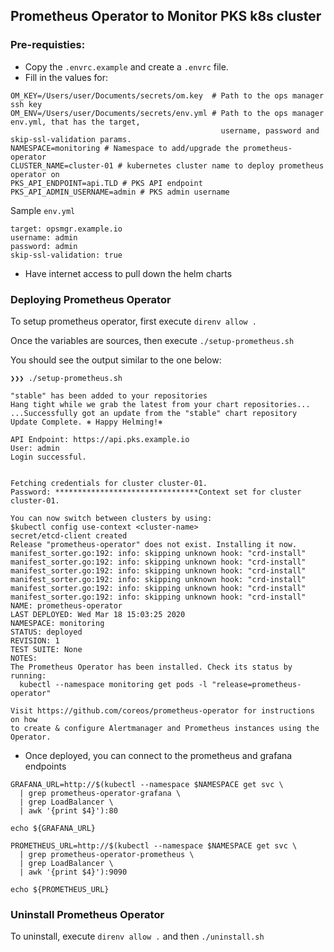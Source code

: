 Prometheus Operator to Monitor PKS k8s cluster
---

### Pre-requisties:

* Copy the `.envrc.example` and create a `.envrc` file.
* Fill in the values for:
```
OM_KEY=/Users/user/Documents/secrets/om.key  # Path to the ops manager ssh key
OM_ENV=/Users/user/Documents/secrets/env.yml # Path to the ops manager env.yml, that has the target,
                                               username, password and skip-ssl-validation params.
NAMESPACE=monitoring # Namespace to add/upgrade the prometheus-operator
CLUSTER_NAME=cluster-01 # kubernetes cluster name to deploy prometheus operator on
PKS_API_ENDPOINT=api.TLD # PKS API endpoint
PKS_API_ADMIN_USERNAME=admin # PKS admin username
```

  Sample `env.yml`

  ```
  target: opsmgr.example.io
  username: admin
  password: admin
  skip-ssl-validation: true
  ```
* Have internet access to pull down the helm charts

### Deploying Prometheus Operator

To setup prometheus operator, first execute `direnv allow .`

Once the variables are sources, then execute `./setup-prometheus.sh`

You should see the output similar to the one below:
```
❯❯❯ ./setup-prometheus.sh

"stable" has been added to your repositories
Hang tight while we grab the latest from your chart repositories...
...Successfully got an update from the "stable" chart repository
Update Complete. ⎈ Happy Helming!⎈

API Endpoint: https://api.pks.example.io
User: admin
Login successful.


Fetching credentials for cluster cluster-01.
Password: ********************************Context set for cluster cluster-01.

You can now switch between clusters by using:
$kubectl config use-context <cluster-name>
secret/etcd-client created
Release "prometheus-operator" does not exist. Installing it now.
manifest_sorter.go:192: info: skipping unknown hook: "crd-install"
manifest_sorter.go:192: info: skipping unknown hook: "crd-install"
manifest_sorter.go:192: info: skipping unknown hook: "crd-install"
manifest_sorter.go:192: info: skipping unknown hook: "crd-install"
manifest_sorter.go:192: info: skipping unknown hook: "crd-install"
manifest_sorter.go:192: info: skipping unknown hook: "crd-install"
NAME: prometheus-operator
LAST DEPLOYED: Wed Mar 18 15:03:25 2020
NAMESPACE: monitoring
STATUS: deployed
REVISION: 1
TEST SUITE: None
NOTES:
The Prometheus Operator has been installed. Check its status by running:
  kubectl --namespace monitoring get pods -l "release=prometheus-operator"

Visit https://github.com/coreos/prometheus-operator for instructions on how
to create & configure Alertmanager and Prometheus instances using the Operator.
```

* Once deployed, you can connect to the prometheus and grafana endpoints

```
GRAFANA_URL=http://$(kubectl --namespace $NAMESPACE get svc \
  | grep prometheus-operator-grafana \
  | grep LoadBalancer \
  | awk '{print $4}'):80

echo ${GRAFANA_URL}

PROMETHEUS_URL=http://$(kubectl --namespace $NAMESPACE get svc \
  | grep prometheus-operator-prometheus \
  | grep LoadBalancer \
  | awk '{print $4}'):9090

echo ${PROMETHEUS_URL}
```

### Uninstall Prometheus Operator

To uninstall, execute `direnv allow .` and then `./uninstall.sh`
